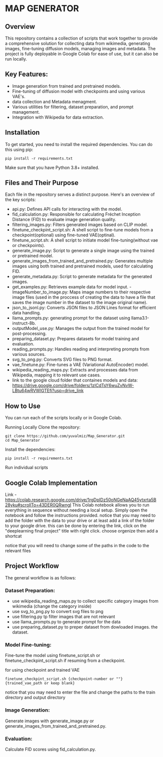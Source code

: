 # MAP GENERATOR
## Overview
This repository contains a collection of scripts that work together to provide a comprehensive solution for collecting data from wikimedia, generating images, fine-tuning diffusion models, managing images and metadata. The project is fully deployable in Google Colab for ease of use, but it can also be run locally.

## Key Features:
- Image generation from trained and pretrained models.
- Fine-tuning of diffusion model with checkpoints and using various VAE's.
- data collection and Metadata menagment.
- Various utilities for filtering, dataset preparation, and prompt management.
- Integration with Wikipedia for data extraction.
## Installation
To get started, you need to install the required dependencies. You can do this using pip:

```
pip install -r requirements.txt
```
Make sure that you have Python 3.8+ installed.

## Files and Their Purpose
Each file in the repository serves a distinct purpose. Here's an overview of the key scripts:

- api.py: Defines API calls for interacting with the model.
- fid_calculation.py: Responsible for calculating Fréchet Inception Distance (FID) to evaluate image generation quality.
- filtering_images.py: Filters generated images based on CLIP model.
- finetune_checkpint_script.sh: A shell script to fine-tune models from a checkpoint(optional) using fine-tuned VAE(optinal).
- finetune_script.sh: A shell script to initiate model fine-tuning(without vae or checkpoints).
- generate_image.py: Script to generate a single image using the trained or pretrained model.
- generate_images_from_trained_and_pretrained.py: Generates multiple images using both trained and pretrained models, used for calculating FID.
- generate_metadata.py: Script to generate metadata for the generated images.
- get_examples.py: Retrieves example data for model input.
-ImageNumber_to_image.py: Maps image numbers to their respective image files (used in the proccess of creating the data to have a file that saves the image number in the dataset to the image original name).
- json_to_jsonl.py: Converts JSON files to JSON Lines format for efficient data handling.
- llama_prompts.py: generating prompt for the dataset using llama3.1-instruct-8b.
- outputModel_use.py: Manages the output from the trained model for post-processing.
- preparing_dataset.py: Prepares datasets for model training and evaluation.
- reading_prompts.py: Handles reading and interpreting prompts from various sources.
- svg_to_png.py: Converts SVG files to PNG format.
- vae_finetune.py: Fine-tunes a VAE (Variational AutoEncoder) model.
- wikipedia_reading_maps.py: Extracts and processes data from Wikipedia, mapping it to relevant use cases.
- link to the google cloud folder that containes models and data: https://drive.google.com/drive/folders/1zlCdTsY6wuZvNvW-LBtu64wRVWlGTEfi?usp=drive_link

## How to Use
You can run each of the scripts locally or in Google Colab.

Running Locally
Clone the repository:

```
git clone https://github.com/yuvalmiz/Map_Generator.git
cd Map_Generator
```
Install the dependencies:

```
pip install -r requirements.txt
```
Run individual scripts


## Google Colab Implementation
Link - https://colab.research.google.com/drive/1rgDpIDz50oNGeNaAQ45ytxrta5B28yku#scrollTo=43DER0QRwngI
This Colab notebook allows you to run everything in sequence without needing a local setup. Simply open the notebook and follow the instructions provided.
notice that you may need to add the folder with the data to your drive or at least add a link of the folder to your google drive.
this can be done by entering the link, click on the "deeplearning final project" title with right click. choose orgenize then add a shortcat

notice that you will need to change some of the paths in the code to the relevant files

## Project Workflow
The general workflow is as follows:

### Dataset Preparation:

- use wikipedia_reading_maps.py to collect specific category images from wikimedia (change the category inside)
- use svg_to_png.py to convert svg files to png
- use filtering.py tp filter images that are not relevant
- use llama_prompts.py to generate prompt for the data
- use preparing_dataset.py to preper dataset from dowloaded images. the dataset.

### Model Fine-tuning:

Fine-tune the model using finetune_script.sh or finetune_checkpint_script.sh if resuming from a checkpoint.

for using checkpoint and trained VAE 
```
finetune_checkpint_script.sh {checkpoint-number or ""} {trained_vae_path or keep blank}
```
notice that you may need to enter the file and change the paths to the train directory and output directory
### Image Generation:

Generate images with generate_image.py or generate_images_from_trained_and_pretrained.py.
### Evaluation:

Calculate FID scores using fid_calculation.py.
